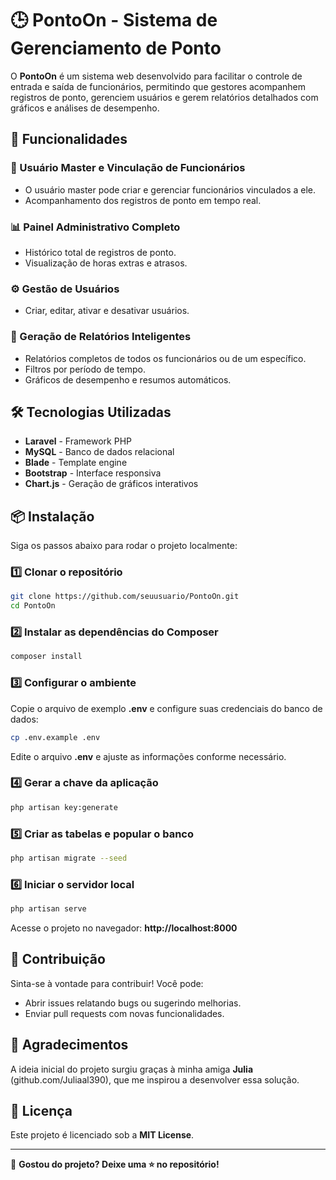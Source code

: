 # 🕒 PontoOn - Sistema de Gerenciamento de Ponto  

O **PontoOn** é um sistema web desenvolvido para facilitar o controle de entrada e saída de funcionários, permitindo que gestores acompanhem registros de ponto, gerenciem usuários e gerem relatórios detalhados com gráficos e análises de desempenho.  

## 🚀 Funcionalidades  

### 👥 Usuário Master e Vinculação de Funcionários  
- O usuário master pode criar e gerenciar funcionários vinculados a ele.  
- Acompanhamento dos registros de ponto em tempo real.  

### 📊 Painel Administrativo Completo  
- Histórico total de registros de ponto.  
- Visualização de horas extras e atrasos.  

### ⚙️ Gestão de Usuários  
- Criar, editar, ativar e desativar usuários.  

### 📅 Geração de Relatórios Inteligentes  
- Relatórios completos de todos os funcionários ou de um específico.  
- Filtros por período de tempo.  
- Gráficos de desempenho e resumos automáticos.  

## 🛠️ Tecnologias Utilizadas  

- **Laravel** - Framework PHP  
- **MySQL** - Banco de dados relacional  
- **Blade** - Template engine  
- **Bootstrap** - Interface responsiva  
- **Chart.js** - Geração de gráficos interativos  

## 📦 Instalação  

Siga os passos abaixo para rodar o projeto localmente:  

### 1️⃣ Clonar o repositório  
```bash
git clone https://github.com/seuusuario/PontoOn.git
cd PontoOn
```

### 2️⃣ Instalar as dependências do Composer  
```bash
composer install
```

### 3️⃣ Configurar o ambiente  
Copie o arquivo de exemplo **.env** e configure suas credenciais do banco de dados:  
```bash
cp .env.example .env
```

Edite o arquivo **.env** e ajuste as informações conforme necessário.  

### 4️⃣ Gerar a chave da aplicação  
```bash
php artisan key:generate
```

### 5️⃣ Criar as tabelas e popular o banco  
```bash
php artisan migrate --seed
```

### 6️⃣ Iniciar o servidor local  
```bash
php artisan serve
```

Acesse o projeto no navegador: **http://localhost:8000**  

## 👥 Contribuição  

Sinta-se à vontade para contribuir! Você pode:  
- Abrir issues relatando bugs ou sugerindo melhorias.  
- Enviar pull requests com novas funcionalidades.  

## 🙌 Agradecimentos  

A ideia inicial do projeto surgiu graças à minha amiga **Julia** (github.com/Juliaal390), que me inspirou a desenvolver essa solução.  

## 📄 Licença  

Este projeto é licenciado sob a **MIT License**.  

---

📢 **Gostou do projeto? Deixe uma ⭐ no repositório!**  
```
